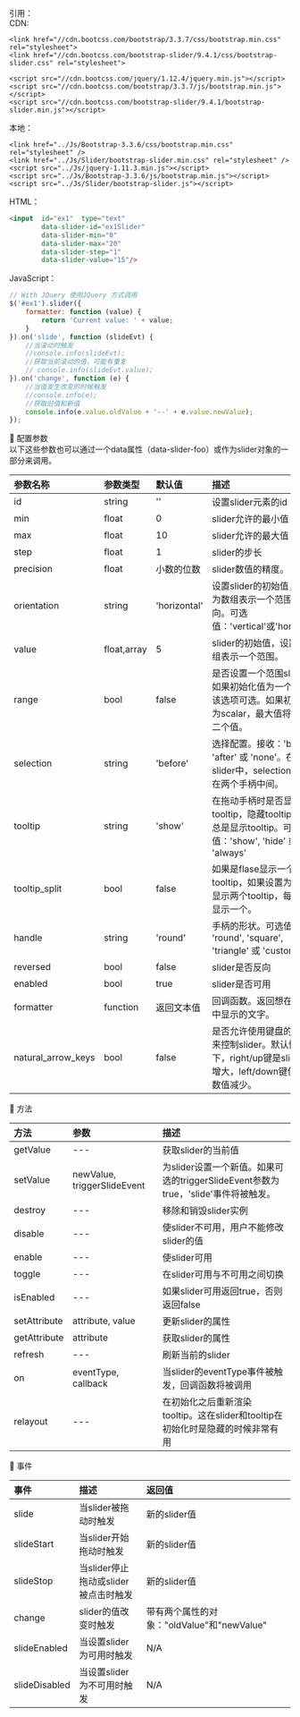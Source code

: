 引用：  
CDN:  
```
<link href="//cdn.bootcss.com/bootstrap/3.3.7/css/bootstrap.min.css" rel="stylesheet">    
<link href="//cdn.bootcss.com/bootstrap-slider/9.4.1/css/bootstrap-slider.css" rel="stylesheet">  
  
<script src="//cdn.bootcss.com/jquery/1.12.4/jquery.min.js"></script>   
<script src="//cdn.bootcss.com/bootstrap/3.3.7/js/bootstrap.min.js"></script>    
<script src="//cdn.bootcss.com/bootstrap-slider/9.4.1/bootstrap-slider.min.js"></script> 
```
本地：  
```
<link href="../Js/Bootstrap-3.3.6/css/bootstrap.min.css" rel="stylesheet" />  
<link href="../Js/Slider/bootstrap-slider.min.css" rel="stylesheet" />  
<script src="../Js/jquery-1.11.3.min.js"></script>  
<script src="../Js/Bootstrap-3.3.6/js/bootstrap.min.js"></script>  
<script src="../Js/Slider/bootstrap-slider.js"></script> 
```

HTML：  
```html
<input  id="ex1"  type="text"
        data-slider-id="ex1Slider"  
        data-slider-min="0" 
        data-slider-max="20" 
        data-slider-step="1"  
        data-slider-value="15"/>
```
JavaScript： 
```js
// With JQuery 使用JQuery 方式调用  
$('#ex1').slider({  
    formatter: function (value) {  
        return 'Current value: ' + value;  
    }  
}).on('slide', function (slideEvt) {  
    //当滚动时触发  
    //console.info(slideEvt);  
    //获取当前滚动的值，可能有重复  
    // console.info(slideEvt.value);  
}).on('change', function (e) {  
    //当值发生改变的时候触发  
    //console.info(e);  
    //获取旧值和新值  
    console.info(e.value.oldValue + '--' + e.value.newValue);  
});  
```
 :blue_book: 配置参数  
以下这些参数也可以通过一个data属性（data-slider-foo）或作为slider对象的一部分来调用。

| 参数名称 | 参数类型 | 默认值 | 描述 | 
| :- | :- | :- | :- | 
| id |	string | '' | 设置slider元素的id |
| min |	float |	0 | slider允许的最小值 |
| max |	float |	10 | slider允许的最大值 |
| step | float | 1 | slider的步长 |
| precision | float | 小数的位数 | slider数值的精度。|
| orientation |	string | 'horizontal' | 设置slider的初始值，设置为数组表示一个范围。的方向。可选值：'vertical'或'horizontal' |
| value | float,array | 5 | slider的初始值，设置为数组表示一个范围。|
| range | bool | false | 是否设置一个范围slider。如果初始化值为一个数组，该选项可选。如果初始化值为scalar，最大值将使用第二个值。
| selection | string | 'before' | 选择配置。接收：'before', 'after' 或 'none'。在范围slider中，selection 被放置在两个手柄中间。|
| tooltip | string | 'show' | 在拖动手柄时是否显示tooltip，隐藏tooltip，或者总是显示tooltip。可选值：'show', 'hide' 或 'always'|
| tooltip_split | bool | false | 如果是flase显示一个tooltip，如果设置为true，显示两个tooltip，每个手柄显示一个。|
| handle | string | 'round' | 手柄的形状。可选值： 'round', 'square', 'triangle' 或 'custom'|
| reversed | bool | false | slider是否反向 |
| enabled | bool | true | slider是否可用 |
| formatter | function | 返回文本值 | 回调函数。返回想在tooltip中显示的文字。 |
| natural_arrow_keys | bool | false | 是否允许使用键盘的方向键来控制slider。默认情况下，right/up键是slider数值增大，left/down键使slider数值减少。|

 :green_book: 方法  

| 方法 | 参数 | 描述 | 
| :- | :- | :- | 
| getValue | --- | 获取slider的当前值 |
| setValue | newValue, triggerSlideEvent | 为slider设置一个新值。如果可选的triggerSlideEvent参数为true，'slide'事件将被触发。|
| destroy | --- | 移除和销毁slider实例 |
| disable | --- | 使slider不可用，用户不能修改slider的值 |
| enable | --- | 使slider可用 |
| toggle | --- | 在slider可用与不可用之间切换 |
| isEnabled | --- | 如果slider可用返回true，否则返回false |
| setAttribute | attribute, value | 更新slider的属性 |
| getAttribute | attribute | 获取slider的属性 |
| refresh | --- | 刷新当前的slider |
| on | eventType, callback | 当slider的eventType事件被触发，回调函数将被调用 |
| relayout | --- | 在初始化之后重新渲染tooltip。这在slider和tooltip在初始化时是隐藏的时候非常有用 |

 :notebook:  事件  

| 事件 | 描述 | 返回值 |  
| :- | :- | :- | 
| slide | 当slider被拖动时触发 | 新的slider值 |
| slideStart | 当slider开始拖动时触发 | 新的slider值 |
| slideStop | 当slider停止拖动或slider被点击时触发 | 新的slider值 |
| change | slider的值改变时触发 | 带有两个属性的对象："oldValue"和"newValue" |
| slideEnabled | 当设置slider为可用时触发 | N/A |
| slideDisabled | 当设置slider为不可用时触发 | N/A |